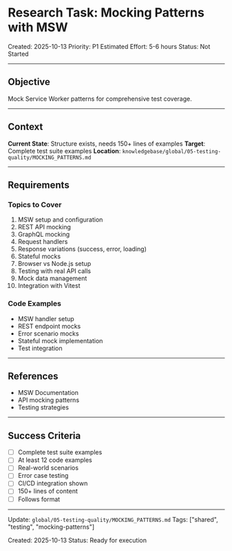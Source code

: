 # Research Task: Mocking Patterns with MSW

Created: 2025-10-13
Priority: P1
Estimated Effort: 5-6 hours
Status: Not Started

---

## Objective

Mock Service Worker patterns for comprehensive test coverage.

---

## Context

**Current State**: Structure exists, needs 150+ lines of examples
**Target**: Complete test suite examples
**Location**: `knowledgebase/global/05-testing-quality/MOCKING_PATTERNS.md`

---

## Requirements

### Topics to Cover
1. MSW setup and configuration
2. REST API mocking
3. GraphQL mocking
4. Request handlers
5. Response variations (success, error, loading)
6. Stateful mocks
7. Browser vs Node.js setup
8. Testing with real API calls
9. Mock data management
10. Integration with Vitest

### Code Examples
- MSW handler setup
- REST endpoint mocks
- Error scenario mocks
- Stateful mock implementation
- Test integration

---

## References

- MSW Documentation
- API mocking patterns
- Testing strategies

---

## Success Criteria

- [ ] Complete test suite examples
- [ ] At least 12 code examples
- [ ] Real-world scenarios
- [ ] Error case testing
- [ ] CI/CD integration shown
- [ ] 150+ lines of content
- [ ] Follows format

---

Update: `global/05-testing-quality/MOCKING_PATTERNS.md`
Tags: ["shared", "testing", "mocking-patterns"]

Created: 2025-10-13
Status: Ready for execution
